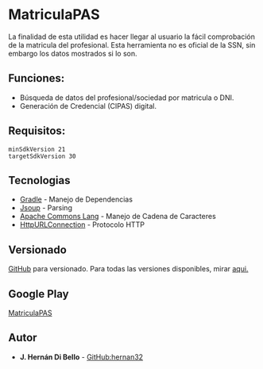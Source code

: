 # MatriculaPAS


La finalidad de esta utilidad es hacer llegar al usuario la fácil comprobación de la matricula del profesional. Esta herramienta no es oficial de la SSN, sin embargo los datos mostrados si lo son.
 
## Funciones:
* Búsqueda  de datos del profesional/sociedad por matricula o DNI.
* Generación de Credencial (CIPAS) digital.

## Requisitos:

```
minSdkVersion 21
targetSdkVersion 30
```

## Tecnologias

* [Gradle](https://gradle.org/) - Manejo de Dependencias
* [Jsoup](https://jsoup.org/) - Parsing
* [Apache Commons Lang](https://jsoup.org/) - Manejo de Cadena de Caracteres
* [HttpURLConnection](https://developer.android.com/reference/java/net/HttpURLConnection) - Protocolo HTTP 

## Versionado

[GitHub](https://github.com/) para versionado. Para todas las versiones disponibles, mirar [aqui.](https://github.com/hernan32/MatriculaPAS)

## Google Play

[MatriculaPAS](https://play.google.com/store/apps/details?id=com.knobbers.matriculapas)

## Autor

* **J. Hernán Di Bello** - [GitHub:hernan32](https://github.com/hernan32/)
